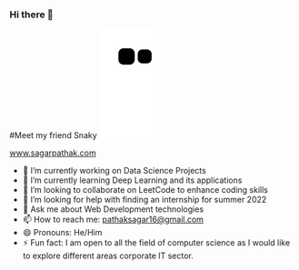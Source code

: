 ### Hi there 👋

<!--
**devops-sagar/devops-sagar** is a ✨ _special_ ✨ repository because its `README.md` (this file) appears on your GitHub profile.

Here are some ideas to get you started: -->

#Meet my friend Snaky
![snake gif](https://github.com/devops-sagar/devops-sagar/blob/output/github-contribution-grid-snake.svg)

  <a href="https://www.sagarpathak.com" target="_blank">www.sagarpathak.com</a>

- 🔭 I’m currently working on Data Science Projects
- 🌱 I’m currently learning Deep Learning and its applications
- 👯 I’m looking to collaborate on LeetCode to enhance coding skills
- 🤔 I’m looking for help with finding an internship for summer 2022
- 💬 Ask me about Web Development technologies
- 📫 How to reach me: pathaksagar16@gmail.com
- 😄 Pronouns: He/Him
- ⚡ Fun fact: I am open to all the field of computer science as I would like to explore different areas corporate IT sector.

